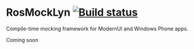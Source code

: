 # RosMockLyn [![Build status](https://ci.appveyor.com/api/projects/status/github/RosMockLyn)](https://ci.appveyor.com/api/projects/status/github/RosMockLyn)
Compile-time mocking framework for ModernUI and Windows Phone apps.

Coming soon
